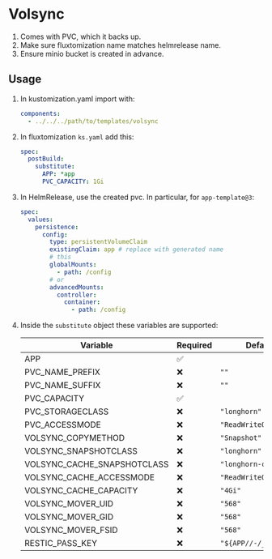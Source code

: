 # Volsync

1. Comes with PVC, which it backs up.
2. Make sure fluxtomization name matches helmrelease name.
3. Ensure minio bucket is created in advance.

## Usage

1. In kustomization.yaml import with:

   ```yaml
   components:
     - ../../../path/to/templates/volsync
   ```

2. In fluxtomization `ks.yaml` add this:

   ```yaml
   spec:
     postBuild:
       substitute:
         APP: *app
         PVC_CAPACITY: 1Gi
   ```

3. In HelmRelease, use the created pvc. In particular, for `app-template@3`:

   ```yaml
   spec:
     values:
       persistence:
         config:
           type: persistentVolumeClaim
           existingClaim: app # replace with generated name
           # this
           globalMounts:
             - path: /config
           # or
           advancedMounts:
             controller:
               container:
                 - path: /config
   ```

4. Inside the `substitute` object these variables are supported:

   | Variable                    | Required | Default value               |
   | --------------------------- | -------- | --------------------------- |
   | APP                         | ✅       |                             |
   | PVC_NAME_PREFIX             | ❌       | `""`                        |
   | PVC_NAME_SUFFIX             | ❌       | `""`                        |
   | PVC_CAPACITY                | ✅       |                             |
   | PVC_STORAGECLASS            | ❌       | `"longhorn"`                |
   | PVC_ACCESSMODE              | ❌       | `"ReadWriteOnce"`           |
   | VOLSYNC_COPYMETHOD          | ❌       | `"Snapshot"`                |
   | VOLSYNC_SNAPSHOTCLASS       | ❌       | `"longhorn"`                |
   | VOLSYNC_CACHE_SNAPSHOTCLASS | ❌       | `"longhorn-cache"`          |
   | VOLSYNC_CACHE_ACCESSMODE    | ❌       | `"ReadWriteOnce"`           |
   | VOLSYNC_CACHE_CAPACITY      | ❌       | `"4Gi"`                     |
   | VOLSYNC_MOVER_UID           | ❌       | `"568"`                     |
   | VOLSYNC_MOVER_GID           | ❌       | `"568"`                     |
   | VOLSYNC_MOVER_FSID          | ❌       | `"568"`                     |
   | RESTIC_PASS_KEY             | ❌       | `"${APP//-/_}_restic_pass"` |
